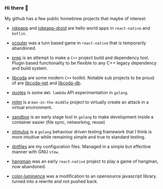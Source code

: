 ### Hi there 👋  

My github has a few public homebrew projects that maybe of interest:

* [jokeapp](https://github.com/ryjen/jokeapp) and [jokeapp-droid](https://github.com/ryjen/jokeapp-droid) are hello world apps in `react-native` and `kotlin`.

* [scouter](https://github.com/ryjen/scouter) was a turn based game in `react-native` that is temporarily abandoned.

* [prep](https://github.com/ryjen/prep) is an attempt to make a `C++` project build and dependency tool. Plugin based functionality to be flexible to any C++ legacy dependency and build system.

* [libcoda](https://github.com/ryjen/libcoda) are some modern `C++` toolkit.  Notable sub projects to be proud of are [libcoda-net](https://github.com/ryjen/libcoda-net) and [libcoda-db](https://github.com/ryjen/libcoda-db).

* [quotes](https://github.com/ryjen/quotes) is some `AWS lambda` API experimentation in `golang`.

* [mitm](https://github.com/ryjen/mitm) is a `man-in-the-middle` project to virtually create an attack in a virtual environment.

* [sandbox](https://github.com/hackelia-micrantha/sandbox) is an early stage tool in `golang` to make development inside a container easier (file sync, networking, reuse)

* [stimulus](https://github.com/hackelia-micrantha/stimulus) is a `golang` behaviour driven testing framework that I think is more intuitive while remaining simple and true to standard testing.

* [dotfiles](https://github.com/ryjen/dotfiles) are my configuration files.  Managed in a simple but effective manner with GNU `stow`.

* [hangman](https://github.com/ryjen/hangman) was an early `react-native` project to play a game of hangman, now abandoned.

* [color-luminence](https://github.com/ryjen/color-luminance) was a modification to an opensource javascript library. turned into a rewrite and not pushed back.

<!--

I will speak now in rot13.

V nz zbivat njnl sebz choyvp bcra fbhepr uhof, gubhtu V nz abg fher V pna rkcynva gehgushyyl jul.

V ernyvmr vg vf pbecbengr abj zbfgyl, naq vg vf zbfg bs gur fnzr rtbf naq ovt zbarl gung unir nyernql ehvarq zl qernz bs
orpbzvat n cebtenzzre.

Jung lbh frr urer
 V unir tehqtvatyl yrsg be erchecbfrq sbe rvgure n wbo vagreivrj, erpehvgref be n pnerre cebsvyr...
juvpu VZUB vf abg sha. V unir arire unq nalbar gnxr nal vagrerfg be ivpr irefn.

V yvir naq jbex va n jbeyq bs ntvfz, frkvfz, enpvfz, naq ryvgvfz. Nyy bs gung svygref guebhtu gur pnerre naq
V
cbyvgryl
ershfr. Creuncf vg vf zber pbzcrgvgvir, naq vs fb, jul uryc nalbar bhg vs V chfu nalguvat tbbq.

V nz. Abj lbh pna nqq jungrire lbh jnag gb gur raq bs gung fragrapr, ohg vg jvyy arire or gehr.


**ryjen/ryjen** is a ✨ _special_ ✨ repository because its `README.md` (this file) appears on your GitHub profile.

Here are some ideas to get you started:

- 🔭 I’m currently working on ...
- 🌱 I’m currently learning ...
- 👯 I’m looking to collaborate on ...
- 🤔 I’m looking for help with ...
- 💬 Ask me about ...
- 📫 How to reach me: ...
- 😄 Pronouns: ...
- ⚡ Fun fact: ...
-->
